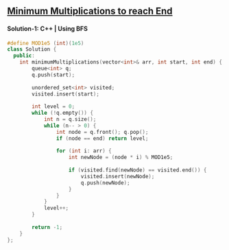 ## [Minimum Multiplications to reach End](https://www.geeksforgeeks.org/problems/minimum-multiplications-to-reach-end/1)

#### Solution-1: C++ | Using BFS
```c++
#define MOD1e5 (int)(1e5)
class Solution {
  public:
    int minimumMultiplications(vector<int>& arr, int start, int end) {
        queue<int> q;
        q.push(start);
        
        unordered_set<int> visited; 
        visited.insert(start);
        
        int level = 0;
        while (!q.empty()) {
            int n = q.size();
            while (n-- > 0) {
                int node = q.front(); q.pop();
                if (node == end) return level;
                
                for (int i: arr) {
                    int newNode = (node * i) % MOD1e5;
                    
                    if (visited.find(newNode) == visited.end()) {
                        visited.insert(newNode);
                        q.push(newNode);
                    }
                }
            }
            level++;
        }
        
        return -1;
    }
};
```